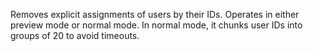 Removes explicit assignments of users by their IDs. Operates in either preview mode or normal mode. In normal mode, it chunks user IDs into groups of 20 to avoid timeouts.